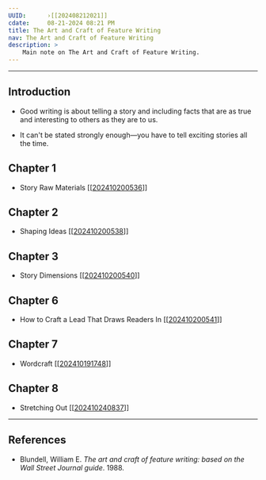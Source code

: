 ```yaml
---
UUID:      ›[[202408212021]] 
cdate:     08-21-2024 08:21 PM 
title: The Art and Craft of Feature Writing
nav: The Art and Craft of Feature Writing
description: >
    Main note on The Art and Craft of Feature Writing.
---
```


---


## Introduction
- Good writing is about telling a story and including facts that are as true and interesting to others as they are to us. 

- It can't be stated strongly enough—you have to tell exciting stories all the time.

## Chapter 1 
- Story Raw Materials [[[202410200536](202410200536.md)]]

## Chapter 2 
- Shaping Ideas [[[202410200538](202410200538.md)]]

## Chapter 3
- Story Dimensions [[[202410200540](202410200540.md)]]

## Chapter 6 
- How to Craft a Lead That Draws Readers In [[[202410200541](202410200541.md)]]

## Chapter 7
- Wordcraft [[[202410191748](202410191748.md)]]

## Chapter 8
- Stretching Out [[[202410240837](202410240837.md)]]
  

----------------------------------

## References
- Blundell, William E. _The art and craft of feature writing: based on the Wall Street Journal guide_. 1988. 
